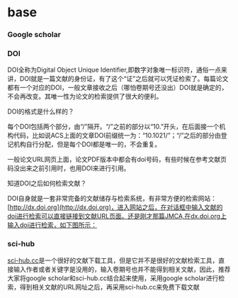 # base
### Google scholar
### DOI
DOI全称为Digital Object Unique Identifier,即数字对象唯一标识符，通俗一点来讲，DOI就是一篇文献的身份证，有了这个“证”之后就可以凭证检索了。每篇论文都有一个对应的DOI，一般文章接收之后（哪怕卷期号还没出）DOI就是确定的，不会再改变。其唯一性为论文的检索提供了很大的便利。

DOI的格式是什么样的？

每个DOI包括两个部分，由“/”隔开。“/”之前的部分以“10.”开头，在后面接一个机构代码，比如说ACS上面的文章DOI前缀统一为：“10.1021/”；“/”之后的部分由登记机构自行分配，但是每个DOI都是唯一的，不会重复。

一般论文URL网页上面，论文PDF版本中都会有doi号码，有些时候在参考文献页码没出来之前引用时，也用DOI来进行引用。

 知道DOI之后如何检索文献？

DOI自身就是一套非常完备的文献储存与检索系统，有非常方便的检索网站：[http://dx.doi.org](http://dx.doi.org)，进入网站之后，在对话框中输入文献的doi进行检索可以直接链接到文献URL页面。还是刚才那篇JMCA,在dx.doi.org上输入doi进行检索，如下图所示：

### sci-hub
[sci-hub.cc](sci-hub.cc)是一个很好的文献下载工具，但是它并不是很好的文献检索工具，直接输入作者或者关键字是没用的，输入卷期号也并不能得到相关文献，因此，推荐大家将google scholar和sci-hub.cc结合起来使用，采用google scholar进行检索，得到相关文献的URL网址之后，再采用sci-hub.cc来免费下载文献